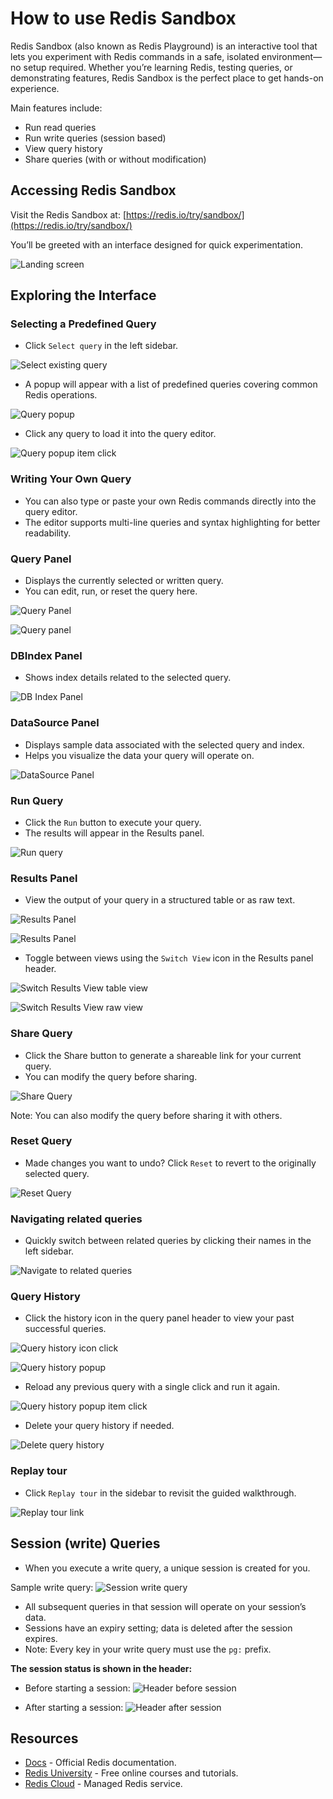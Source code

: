 # How to use Redis Sandbox

Redis Sandbox (also known as Redis Playground) is an interactive tool that lets you experiment with Redis commands in a safe, isolated environment—no setup required. Whether you’re learning Redis, testing queries, or demonstrating features, Redis Sandbox is the perfect place to get hands-on experience.

Main features include:

- Run read queries
- Run write queries (session based)
- View query history
- Share queries (with or without modification)

## Accessing Redis Sandbox

Visit the Redis Sandbox at: [https://redis.io/try/sandbox/](https://redis.io/try/sandbox/)

You’ll be greeted with an interface designed for quick experimentation.

![Landing screen](./images/pg-landing-screen.png)

## Exploring the Interface

### Selecting a Predefined Query

- Click `Select query` in the left sidebar.

![Select existing query](./images/pg-select-query.png)

- A popup will appear with a list of predefined queries covering common Redis operations.

![Query popup](./images/pg-query-popup.png)

- Click any query to load it into the query editor.

![Query popup item click](./images/pg-query-popup-item-click.png)

### Writing Your Own Query

- You can also type or paste your own Redis commands directly into the query editor.
- The editor supports multi-line queries and syntax highlighting for better readability.

### Query Panel

- Displays the currently selected or written query.
- You can edit, run, or reset the query here.

![Query Panel](./images/pg-query-panel-tour-step.png)

![Query panel](./images/pg-query-panel.png)

### DBIndex Panel

- Shows index details related to the selected query.

![DB Index Panel](./images/pg-dbindex-panel-tour-step.png)

### DataSource Panel

- Displays sample data associated with the selected query and index.
- Helps you visualize the data your query will operate on.

![DataSource Panel](./images/pg-datasource-panel-tour-step.png)

### Run Query

- Click the `Run` button to execute your query.
- The results will appear in the Results panel.

![Run query](./images/pg-run-query-tour-step.png)

### Results Panel

- View the output of your query in a structured table or as raw text.

![Results Panel](./images/pg-results-panel-tour-step.png)

![Results Panel](./images/pg-results-panel.png)

- Toggle between views using the `Switch View` icon in the Results panel header.

![Switch Results View table view](./images/pg-switch-results-view-tbl.png)

![Switch Results View raw view](./images/pg-switch-results-view-raw.png)

### Share Query

- Click the Share button to generate a shareable link for your current query.
- You can modify the query before sharing.

![Share Query](./images/pg-share-query-tour-step.png)

Note: You can also modify the query before sharing it with others.

### Reset Query

- Made changes you want to undo? Click `Reset` to revert to the originally selected query.

![Reset Query](./images/pg-reset-query-tour-step.png)

### Navigating related queries

- Quickly switch between related queries by clicking their names in the left sidebar.

![Navigate to related queries](./images/pg-navigate-related-queries-tour-step.png)

### Query History

- Click the history icon in the query panel header to view your past successful queries.

![Query history icon click](./images/pg-query-history-icon.png)

![Query history popup](./images/pg-query-history-popup.png)

- Reload any previous query with a single click and run it again.

![Query history popup item click](./images/pg-query-history-popup-load-query.png)

- Delete your query history if needed.

![Delete query history](./images/pg-query-history-popup-delete.png)

### Replay tour

- Click `Replay tour` in the sidebar to revisit the guided walkthrough.

![Replay tour link](./images/pg-replay-tour.png)

## Session (write) Queries

- When you execute a write query, a unique session is created for you.

Sample write query:
![Session write query](./images/pg-session-write-query.png)

- All subsequent queries in that session will operate on your session’s data.
- Sessions have an expiry setting; data is deleted after the session expires.
- Note: Every key in your write query must use the `pg:` prefix.

**The session status is shown in the header:**

- Before starting a session:
  ![Header before session](./images/pg-header-before-session.png)

- After starting a session:
  ![Header after session](./images/pg-header-after-session.png)

## Resources

- [Docs](https://redis.io/docs/latest/) - Official Redis documentation.
- [Redis University](https://university.redis.io/) - Free online courses and tutorials.
- [Redis Cloud](https://cloud.redis.io/) - Managed Redis service.
